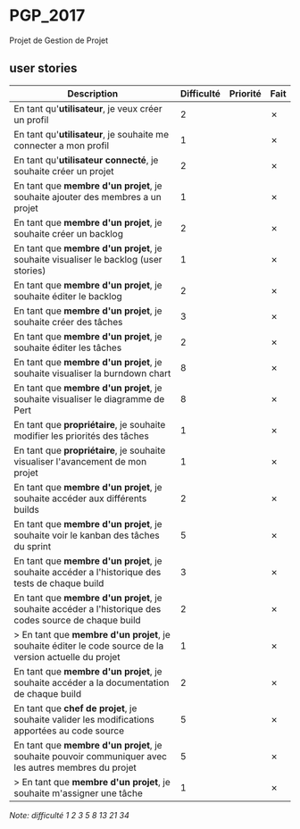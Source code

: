 # PGP_2017
Projet de Gestion de Projet

## user stories

| Description | Difficulté | Priorité | Fait |
|---|---|---|---|
| En tant qu'**utilisateur**, je veux créer un profil | 2 | | ✗ |
| En tant qu'**utilisateur**, je souhaite me connecter a mon profil | 1 | | ✗ |
| En tant qu'**utilisateur connecté**, je souhaite créer un projet | 2 | | ✗ |
| En tant que **membre d'un projet**, je souhaite ajouter des membres a un projet | 1 | | ✗ |
| En tant que **membre d'un projet**, je souhaite créer un backlog | 2 | | ✗ |
| En tant que **membre d'un projet**, je souhaite visualiser le backlog (user stories) | 1 | | ✗ |
| En tant que **membre d'un projet**, je souhaite éditer le backlog | 2 | | ✗ |
| En tant que **membre d'un projet**, je souhaite créer des tâches | 3 | | ✗ |
| En tant que **membre d'un projet**, je souhaite éditer les tâches | 2 | | ✗ |
| En tant que **membre d'un projet**, je souhaite visualiser la burndown chart | 8 | | ✗ |
| En tant que **membre d'un projet**, je souhaite visualiser le diagramme de Pert | 8 | | ✗ |
| En tant que **propriétaire**, je souhaite modifier les priorités des tâches | 1 | | ✗ |
| En tant que **propriétaire**, je souhaite visualiser l'avancement de mon projet | 1 | | ✗ |
| En tant que **membre d'un projet**, je souhaite accéder aux différents builds | 2 | | ✗ |
| En tant que **membre d'un projet**, je souhaite voir le kanban des tâches du sprint | 5 | | ✗ |
| En tant que **membre d'un projet**, je souhaite accéder a l'historique des tests de chaque build | 3 | | ✗ |
| En tant que **membre d'un projet**, je souhaite accéder a l'historique des codes source de chaque build | 2 | | ✗ |
| > En tant que **membre d'un projet**, je souhaite éditer le code source de la version actuelle du projet | 1 | | ✗ |
| En tant que **membre d'un projet**, je souhaite accéder a la documentation de chaque build | 2 | | ✗ |
| En tant que **chef de projet**, je souhaite valider les modifications apportées au code source | 5 | | ✗ |
| En tant que **membre d'un projet**, je souhaite pouvoir communiquer avec les autres membres du projet | 5 | | ✗ |
| > En tant que **membre d'un projet**, je souhaite m'assigner une tâche | 1 | | ✗ |
*Note: difficulté 1 2 3 5 8 13 21 34*
